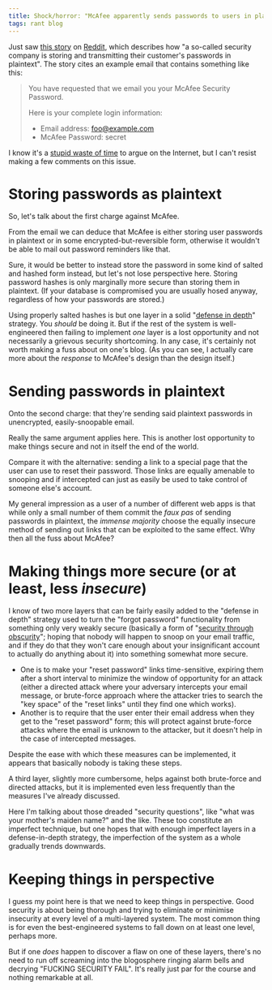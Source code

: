 ```yaml
---
title: Shock/horror: "McAfee apparently sends passwords to users in plaintext"
tags: rant blog
---
```


Just saw [this story](http://blog.dreid.org/2009/04/mcafee-apparently-sends-passwords-to.html) on [Reddit](http://www.reddit.com/r/programming/), which describes how "a so-called security company is storing and transmitting their customer's passwords in plaintext". The story cites an example email that contains something like this:

> You have requested that we email you your McAfee Security Password.
>
> Here is your complete login information:
>
> -   Email address: <foo@example.com>
> -   McAfee Password: secret

I know it's a [stupid waste of time](http://xkcd.com/386/) to argue on the Internet, but I can't resist making a few comments on this issue.

# Storing passwords as plaintext

So, let's talk about the first charge against McAfee.

From the email we can deduce that McAfee is either storing user passwords in plaintext or in some encrypted-but-reversible form, otherwise it wouldn't be able to mail out password reminders like that.

Sure, it would be better to instead store the password in some kind of salted and hashed form instead, but let's not lose perspective here. Storing password hashes is only marginally more secure than storing them in plaintext. (If your database is compromised you are usually hosed anyway, regardless of how your passwords are stored.)

Using properly salted hashes is but one layer in a solid "[defense in depth](/wiki/defense_in_depth)" strategy. You _should_ be doing it. But if the rest of the system is well-engineered then failing to implement _one_ layer is a lost opportunity and not necessarily a grievous security shortcoming. In any case, it's certainly not worth making a fuss about on one's blog. (As you can see, I actually care more about the _response_ to McAfee's design than the design itself.)

# Sending passwords in plaintext

Onto the second charge: that they're sending said plaintext passwords in unencrypted, easily-snoopable email.

Really the same argument applies here. This is another lost opportunity to make things secure and not in itself the end of the world.

Compare it with the alternative: sending a link to a special page that the user can use to reset their password. Those links are equally amenable to snooping and if intercepted can just as easily be used to take control of someone else's account.

My general impression as a user of a number of different web apps is that while only a small number of them commit the _faux pas_ of sending passwords in plaintext, the _immense majority_ choose the equally insecure method of sending out links that can be exploited to the same effect. Why then all the fuss about McAfee?

# Making things more secure (or at least, less _insecure_)

I know of two more layers that can be fairly easily added to the "defense in depth" strategy used to turn the "forgot password" functionality from something only very weakly secure (basically a form of "[security through obscurity](/wiki/security_through_obscurity)"; hoping that nobody will happen to snoop on your email traffic, and if they do that they won't care enough about your insignificant account to actually do anything about it) into something somewhat more secure.

-   One is to make your "reset password" links time-sensitive, expiring them after a short interval to minimize the window of opportunity for an attack (either a directed attack where your adversary intercepts your email message, or brute-force approach where the attacker tries to search the "key space" of the "reset links" until they find one which works).
-   Another is to require that the user enter their email address when they get to the "reset password" form; this will protect against brute-force attacks where the email is unknown to the attacker, but it doesn't help in the case of intercepted messages.

Despite the ease with which these measures can be implemented, it appears that basically nobody is taking these steps.

A third layer, slightly more cumbersome, helps against both brute-force and directed attacks, but it is implemented even less frequently than the measures I've already discussed.

Here I'm talking about those dreaded "security questions", like "what was your mother's maiden name?" and the like. These too constitute an imperfect technique, but one hopes that with enough imperfect layers in a defense-in-depth strategy, the imperfection of the system as a whole gradually trends downwards.

# Keeping things in perspective

I guess my point here is that we need to keep things in perspective. Good security is about being thorough and trying to eliminate or minimise insecurity at every level of a multi-layered system. The most common thing is for even the best-engineered systems to fall down on at least one level, perhaps more.

But if one _does_ happen to discover a flaw on one of these layers, there's no need to run off screaming into the blogosphere ringing alarm bells and decrying "FUCKING SECURITY FAIL". It's really just par for the course and nothing remarkable at all.
